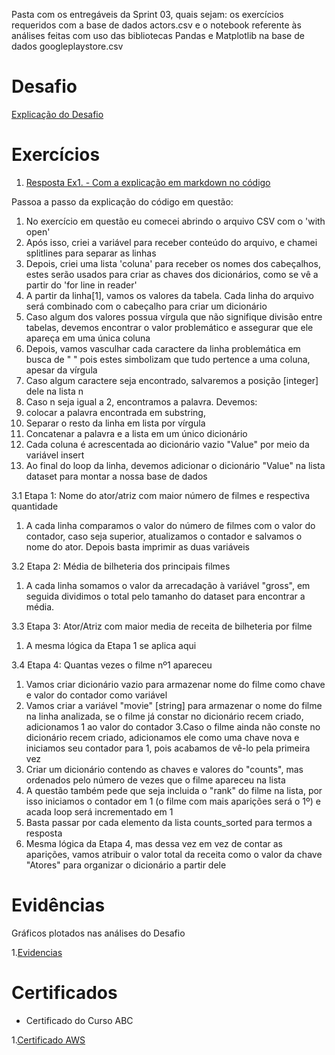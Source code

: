 Pasta com os entregáveis da Sprint 03, quais sejam: os exercícios requeridos com a base de dados actors.csv e o notebook referente às análises feitas com uso das bibliotecas Pandas e Matplotlib na base de dados googleplaystore.csv


# Desafio

[Explicação do Desafio](/sprint_03/Desafio/desafio.ipynb)

# Exercícios


1. [Resposta Ex1. - Com a explicação em markdown no código](/sprint_03/Exercicio/actors.py)

Passoa a passo da explicação do código em questão:
1. No exercício em questão eu comecei abrindo o arquivo CSV com o 'with open'
2. Após isso, criei a variável para receber conteúdo do arquivo, e chamei splitlines para separar as linhas
3. Depois, criei uma lista 'coluna' para receber os nomes dos cabeçalhos, estes serão usados para criar as chaves dos dicionários, como se vê a partir do 'for line in reader'
4. A partir da linha[1], vamos os valores da tabela. Cada linha do arquivo será combinado com o cabeçalho para criar um dicionário
5. Caso algum dos valores possua vírgula que não signifique divisão entre tabelas, devemos encontrar o valor problemático e assegurar que ele apareça em uma única coluna
6. Depois, vamos vasculhar cada caractere da linha problemática em busca de " " pois estes simbolizam que tudo pertence a uma coluna, apesar da vírgula
7. Caso algum caractere seja encontrado, salvaremos a posição [integer] dele na lista n
8. Caso n seja igual a 2, encontramos a palavra.
   Devemos:
  1. colocar a palavra encontrada em substring,
  2. Separar o resto da linha em lista por vírgula
  3. Concatenar a palavra e a lista em um único dicionário
9. Cada coluna é acrescentada ao dicionário vazio "Value" por meio da variável insert
10. Ao final do loop da linha, devemos adicionar o dicionário "Value" na lista dataset para montar a nossa base de dados


3.1 Etapa 1: Nome do ator/atriz com maior número de filmes e respectiva quantidade
1. A cada linha comparamos o valor do número de filmes com o valor do contador, caso seja superior, atualizamos o contador e salvamos o nome do ator. Depois basta imprimir as duas variáveis


3.2 Etapa 2: Média de bilheteria dos principais filmes
1. A cada linha somamos o valor da arrecadação à variável "gross", em seguida dividimos o total pelo tamanho do dataset para encontrar a média.

3.3 Etapa 3: Ator/Atriz com maior media de receita de bilheteria por filme
1. A mesma lógica da Etapa 1 se aplica aqui


3.4 Etapa 4: Quantas vezes o filme nº1 apareceu
1. Vamos criar dicionário vazio para armazenar nome do filme como chave e valor do contador como variável
2. Vamos criar a variável "movie" [string] para armazenar o nome do filme na linha analizada, se o filme já constar no dicionário recem criado, adicionamos 1 ao valor do contador
3.Caso o filme ainda não conste no dicionário recem criado, adicionamos ele como uma chave nova e iniciamos seu contador para 1, pois acabamos de vê-lo pela primeira vez
4. Criar um dicionário contendo as chaves e valores do "counts", mas ordenados pelo número de vezes que o filme apareceu na lista
5. A questão também pede que seja incluida o "rank" do filme na lista, por isso iniciamos o contador em 1 (o filme com mais aparições será o 1º) e acada loop será incrementado em 1
6. Basta passar por cada elemento da lista counts_sorted para termos a resposta
7. Mesma lógica da Etapa 4, mas dessa vez em vez de contar as aparições, vamos atribuir o valor total da receita como o valor da chave "Atores" para organizar o dicionário a partir dele






# Evidências


Gráficos plotados nas análises do Desafio


1.[Evidencias](/sprint_03/Evidencias)



# Certificados


- Certificado do Curso ABC
  
1.[Certificado AWS](/sprint_03/Certificados)
